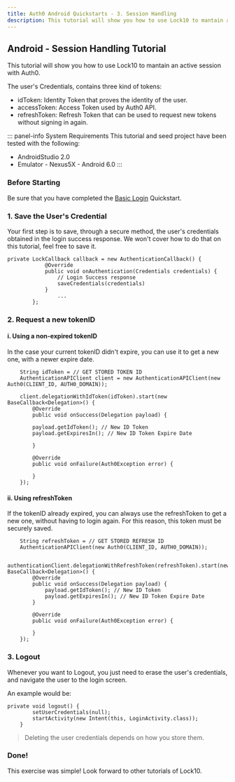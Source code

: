 ```yaml
---
title: Auth0 Android Quickstarts - 3. Session Handling
description: This tutorial will show you how to use Lock10 to mantain a session connected.
---
```


## Android - Session Handling Tutorial

This tutorial will show you how to use Lock10 to mantain an active session with Auth0.

The user's Credentials, contains three kind of tokens:

* idToken: Identity Token that proves the identity of the user.
* accessToken: Access Token used by Auth0 API.
* refreshToken: Refresh Token that can be used to request new tokens without signing in again.

::: panel-info System Requirements
This tutorial and seed project have been tested with the following:

* AndroidStudio 2.0
* Emulator - Nexus5X - Android 6.0 
  :::


### Before Starting

Be sure that you have completed the [Basic Login](01-login.md) Quickstart.

### 1. Save the User's Credential

Your first step is to save, through a secure method, the user's credentials obtained in the login success response. We won't cover how to do that on this tutorial, feel free to save it.

```Android
private LockCallback callback = new AuthenticationCallback() {
            @Override
            public void onAuthentication(Credentials credentials) {
				// Login Success response
				saveCredentials(credentials)
            }
				...
        };
```

 
### 2. Request a new tokenID

#### i. Using a non-expired tokenID

In the case your current tokenID didn't expire, you can use it to get a new one, with a newer expire date.

        String idToken = // GET STORED TOKEN ID
        AuthenticationAPIClient client = new AuthenticationAPIClient(new Auth0(CLIENT_ID, AUTH0_DOMAIN));
        
        client.delegationWithIdToken(idToken).start(new BaseCallback<Delegation>() {
            @Override
            public void onSuccess(Delegation payload) {
            
            payload.getIdToken(); // New ID Token
            payload.getExpiresIn(); // New ID Token Expire Date
            
            }

            @Override
            public void onFailure(Auth0Exception error) {

            }
        });
                

#### ii. Using refreshToken

If the tokenID already expired, you can always use the refreshToken to get a new one, without having to login again. For this reason, this token must be securely saved.


        String refreshToken = // GET STORED REFRESH ID
        AuthenticationAPIClient(new Auth0(CLIENT_ID, AUTH0_DOMAIN));
        
        authenticationClient.delegationWithRefreshToken(refreshToken).start(new BaseCallback<Delegation>() {
            @Override
            public void onSuccess(Delegation payload) {
                payload.getIdToken(); // New ID Token
                payload.getExpiresIn(); // New ID Token Expire Date
            }

            @Override
            public void onFailure(Auth0Exception error) {

            }
        });
                

        
### 3. Logout

Whenever you want to Logout, you just need to erase the user's credentials, and navigate the user to the login screen.

An example would be:

```android
private void logout() {
        setUserCredentials(null); 
        startActivity(new Intent(this, LoginActivity.class));
    }
```

> Deleting the user credentials depends on how you store them.
> 

### Done!

This exercise was simple! Look forward to other tutorials of Lock10.

